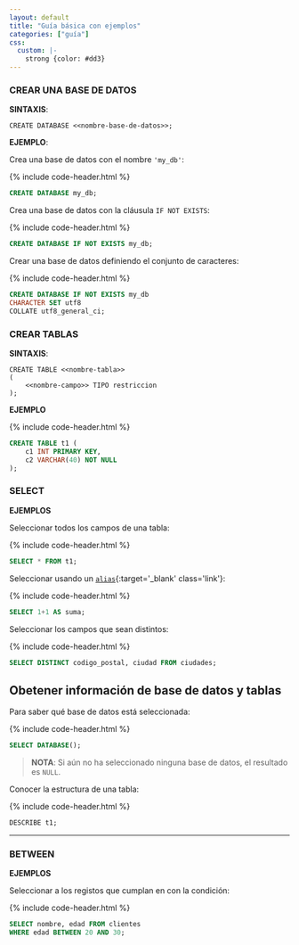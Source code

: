 ```yaml
---
layout: default
title: "Guía básica con ejemplos"
categories: ["guía"]
css:
  custom: |-
    strong {color: #dd3}
---
```



### CREAR UNA BASE DE DATOS

**SINTAXIS**:

```text
CREATE DATABASE <<nombre-base-de-datos>>;
```

**EJEMPLO**:

Crea una base de datos con el nombre `'my_db'`:

{% include code-header.html %}
```sql
CREATE DATABASE my_db;
```
Crea una base de datos con la cláusula `IF NOT EXISTS`:

{% include code-header.html %}
```sql
CREATE DATABASE IF NOT EXISTS my_db;
```

Crear una base de datos definiendo el conjunto de caracteres:

{% include code-header.html %}
```sql
CREATE DATABASE IF NOT EXISTS my_db
CHARACTER SET utf8
COLLATE utf8_general_ci;
```

### CREAR TABLAS

**SINTAXIS**:

```text
CREATE TABLE <<nombre-tabla>>
(
	<<nombre-campo>> TIPO restriccion
);
```

**EJEMPLO**

{% include code-header.html %}
```sql
CREATE TABLE t1 (
	c1 INT PRIMARY KEY, 
	c2 VARCHAR(40) NOT NULL
);
```

### SELECT

**EJEMPLOS**

Seleccionar todos los campos de una tabla:

{% include code-header.html %}
```sql
SELECT * FROM t1;
```

Seleccionar usando un [`alias`](https://dev.mysql.com/doc/refman/8.0/en/select.html#:~:text=The%20alias%20is%20used%20as%20the%20expression%27s%20column%20name%20and%20can%20be%20used%20in%20GROUP%20BY%2C%20ORDER%20BY%2C%20or%20HAVING%20clauses.%20For%20example%3A){:target='_blank' class='link'}:

{% include code-header.html %}
```sql
SELECT 1+1 AS suma;
```

Seleccionar los campos que sean distintos:

{% include code-header.html %}
```sql
SELECT DISTINCT codigo_postal, ciudad FROM ciudades;
```


## Obetener información de base de datos y tablas

Para saber qué base de datos está seleccionada:

{% include code-header.html %}
```sql
SELECT DATABASE();
```

> **NOTA**: Si aún no ha seleccionado ninguna base de datos, el resultado es `NULL`.

Conocer la estructura de una tabla:

{% include code-header.html %}
```sql
DESCRIBE t1;
```

---

### BETWEEN

**EJEMPLOS**

Seleccionar a los registos que cumplan en con la condición:

{% include code-header.html %}
```sql
SELECT nombre, edad FROM clientes
WHERE edad BETWEEN 20 AND 30;
```